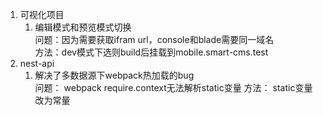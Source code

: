 1. 可视化项目
   1. 编辑模式和预览模式切换  
      问题：因为需要获取ifram url，console和blade需要同一域名      
      方法：dev模式下选则build后挂载到mobile.smart-cms.test
2. nest-api  
   1. 解决了多数据源下webpack热加载的bug  
   问题：  webpack require.context无法解析static变量
   方法：  static变量改为常量
   

